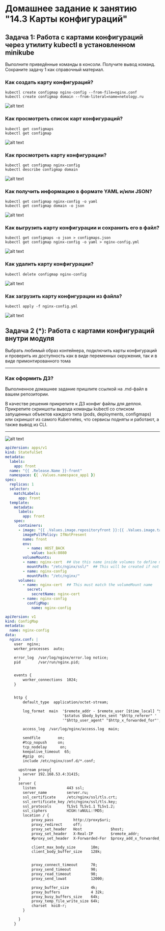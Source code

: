 # Домашнее задание к занятию "14.3 Карты конфигураций"

## Задача 1: Работа с картами конфигураций через утилиту kubectl в установленном minikube

Выполните приведённые команды в консоли. Получите вывод команд. Сохраните
задачу 1 как справочный материал.

### Как создать карту конфигураций?

```
kubectl create configmap nginx-config --from-file=nginx.conf
kubectl create configmap domain --from-literal=name=netology.ru
```
![alt text](images/14_3_1.JPG)  

### Как просмотреть список карт конфигураций?

```
kubectl get configmaps
kubectl get configmap
```
![alt text](images/14_3_2.JPG)  
### Как просмотреть карту конфигурации?

```
kubectl get configmap nginx-config
kubectl describe configmap domain
```
![alt text](images/14_3_3.JPG)  
### Как получить информацию в формате YAML и/или JSON?

```
kubectl get configmap nginx-config -o yaml
kubectl get configmap domain -o json
```
![alt text](images/14_3_4.JPG)  
### Как выгрузить карту конфигурации и сохранить его в файл?

```
kubectl get configmaps -o json > configmaps.json
kubectl get configmap nginx-config -o yaml > nginx-config.yml
```
![alt text](images/14_3_5.JPG)  
### Как удалить карту конфигурации?

```
kubectl delete configmap nginx-config
```
![alt text](images/14_3_6.JPG)  
### Как загрузить карту конфигурации из файла?

```
kubectl apply -f nginx-config.yml
```
![alt text](images/14_3_7.JPG)  
## Задача 2 (*): Работа с картами конфигураций внутри модуля

Выбрать любимый образ контейнера, подключить карты конфигураций и проверить
их доступность как в виде переменных окружения, так и в виде примонтированного
тома

---

### Как оформить ДЗ?

Выполненное домашнее задание пришлите ссылкой на .md-файл в вашем репозитории.

В качестве решения прикрепите к ДЗ конфиг файлы для деплоя. Прикрепите скриншоты вывода команды kubectl со списком запущенных объектов каждого типа (pods, deployments, configmaps) или скриншот из самого Kubernetes, что сервисы подняты и работают, а также вывод из CLI.

---    
![alt text](images/14_3_8.JPG)  


````yaml
apiVersion: apps/v1
kind: StatefulSet
metadata:
  labels:
    app: front
  name: "{{ .Release.Name }}-front"
  namespace: {{ .Values.namespace_app1 }}
spec:
  replicas: 1
  selector:
    matchLabels:
      app: front
  template:
    metadata:
      labels:
        app: front
    spec:
      containers:
      - image: "{{ .Values.image.repositoryfront }}:{{ .Values.image.tagfront }}"
        imagePullPolicy: IfNotPresent
        name: front
        env:
          - name: HOST_BACK
            value: back:8080
        volumeMounts:
        - name: nginx-cert  ## Use this name inside volumes to define mount point
          mountPath: "/etc/nginx/ssl/"  ## This will be created if not present
        - name: nginx-config
          mountPath: "/etc/nginx/"
      volumes:
        - name: nginx-cert  ## This must match the volumeMount name
          secret:
            secretName: nginx-cert     
        - name: nginx-config
          configMap:
            name: nginx-config
````

````yaml
apiVersion: v1
kind: ConfigMap
metadata:
  name: nginx-config
data:
  nginx.conf: |
    user  nginx;
    worker_processes  auto;

    error_log  /var/log/nginx/error.log notice;
    pid        /var/run/nginx.pid;


    events {
        worker_connections  1024;
    }


    http {
        default_type  application/octet-stream;

        log_format  main  '$remote_addr - $remote_user [$time_local] "$request" '
                          '$status $body_bytes_sent "$http_referer" '
                          '"$http_user_agent" "$http_x_forwarded_for"';

        access_log  /var/log/nginx/access.log  main;

        sendfile        on;
        #tcp_nopush     on;
        tcp_nodelay      on;
        keepalive_timeout  65;
        #gzip  on;
        include /etc/nginx/conf.d/*.conf;

      upstream proxy{
        server 192.168.53.4:31415;
      }  
      server {
        listen              443 ssl;
        server_name         server.ru;
        ssl_certificate     /etc/nginx/ssl/tls.crt;
        ssl_certificate_key /etc/nginx/ssl/tls.key;
        ssl_protocols       TLSv1 TLSv1.1 TLSv1.2;
        ssl_ciphers         HIGH:!aNULL:!MD5;
        location / {
            proxy_pass         http://proxy$uri;
            proxy_redirect     off;
            proxy_set_header   Host             $host;
            proxy_set_header   X-Real-IP        $remote_addr;
            #proxy_set_header  X-Forwarded-For  $proxy_add_x_forwarded_for;

            client_max_body_size       10m;
            client_body_buffer_size    128k;


            proxy_connect_timeout      70;
            proxy_send_timeout         90;
            proxy_read_timeout         90;
            proxy_send_lowat           12000;

            proxy_buffer_size          4k;
            proxy_buffers              4 32k;
            proxy_busy_buffers_size    64k;
            proxy_temp_file_write_size 64k;
            charset  koi8-r;
        }

      }	
    }
      
    
````